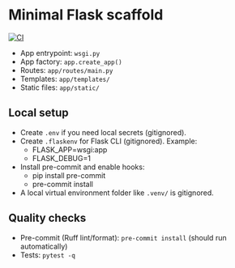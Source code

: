 # Minimal Flask scaffold

[![CI](https://github.com/johndavidbustard/CSC4008_2526_Estates_2/actions/workflows/ci.yml/badge.svg)](https://github.com/johndavidbustard/CSC4008_2526_Estates_2/actions/workflows/ci.yml)

- App entrypoint: `wsgi.py`
- App factory: `app.create_app()`
- Routes: `app/routes/main.py`
- Templates: `app/templates/`
- Static files: `app/static/`

## Local setup

- Create `.env` if you need local secrets (gitignored).
- Create `.flaskenv` for Flask CLI (gitignored). Example:
	- FLASK_APP=wsgi:app
	- FLASK_DEBUG=1
- Install pre-commit and enable hooks:
	- pip install pre-commit
	- pre-commit install
- A local virtual environment folder like `.venv/` is gitignored.

## Quality checks

- Pre-commit (Ruff lint/format): `pre-commit install` (should run automatically)
- Tests: `pytest -q`
